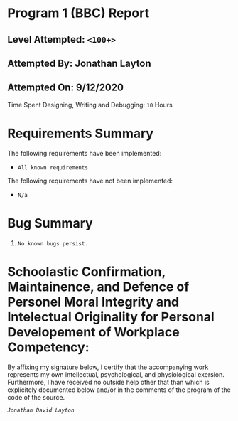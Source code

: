 # Program 1 (BBC) Report

## Level Attempted: `<100+>`

## Attempted By: Jonathan Layton

## Attempted On: 9/12/2020

Time Spent Designing, Writing and Debugging: `10` Hours

# Requirements Summary

The following requirements have been implemented:

* `All known requirements`

The following requirements have not been implemented:

* `N/a`

# Bug Summary

1. `No known bugs persist.`

# Schoolastic Confirmation, Maintainence, and Defence of Personel Moral Integrity and Intelectual Originality for Personal Developement of Workplace Competency: 

By affixing my signature below, I certify that the accompanying work represents my own intellectual, psychological, and physiological exersion. Furthermore, I have received no outside help other that than which is explicitely documented below and/or in the comments of the program of the code of the source.

_`Jonathan David Layton`_
